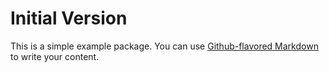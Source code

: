 # Initial Version

This is a simple example package. You can use
[Github-flavored Markdown](https://guides.github.com/features/mastering-markdown/)
to write your content.